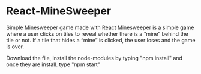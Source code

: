 # React-MineSweeper
Simple Minesweeper game made with React
Minesweeper is a simple game where a user clicks on tiles to reveal whether there is a “mine” behind the tile or not. 
If a tile that hides a “mine” is clicked, the user loses and the game is over. 

Download the file, install the node-modules by typing "npm install" and once they are install. type "npm start"
